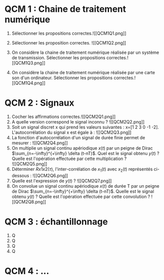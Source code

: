 
# QCM 1 : Chaine de traitement numérique

1. Sélectionner les propositions correctes.![[QCM1Q1.png]]
   
2. Sélectionner les proposition correctes.   ![[QCM1Q2.png]]
   
3. On considère la chaine de traitement numérique réalisée par un système de transmission. Sélectionner les propositions correctes.![[QCM1Q3.png]]
   
4. On considère la chaine de traitement numérique réalisée par une carte son d'un ordinateur. Sélectionner les propositions correctes.![[QCM1Q4.png]]

# QCM 2 : Signaux 
1. Cocher les affirmations correctes.![[QCM2Q1.png]]
2. A quelle version correspond le signal inconnu ?
   ![[QCM2Q2.png]]
3. Soit un signal discret x qui  prend les valeurs suivantes : x=[1 2 3 0 -1 -2]. L'autocorrélation du signal x est égale à :
   ![[QCM2Q3.png]]
4. La fonction d'autocorrélation d'un signal de durée finie permet de mesurer :
   ![[QCM2Q4.png]]
5. On multiplie un signal continu apériodique $x(t)$ par un peigne de Dirac $\sum_{n=-\infty}^{+\infty} \delta (t-nT)$. Quel est le signal obtenu $y(t)$ ? Quelle est l'opération effectuée par cette multiplication ?  
   ![[QCM2Q5.png]]
6. Déterminer $Rx1x2(\tau)$, l'inter-corrélation de $x_1(t)$ avec $x_2(t)$ représentés ci-dessous :
   ![[QCM2Q6.png]]
7. Quelle est l'expression de $y(t)$ ?
   ![[QCM2Q7.png]]
8. On convolue un signal continu apériodique $x(t)$ de durée T par un peigne de Dirac $\sum_{n=-\infty}^{+\infty} \delta (t-nT)$. Quelle est le signal obtenu $y(t)$ ? Quelle est l'opération effectuée par cette convolution ?
   ![[QCM2Q8.png]]



# QCM 3 : échantillonnage 

1. Q
2. Q
3. Q
4. Q

# QCM 4 : ...